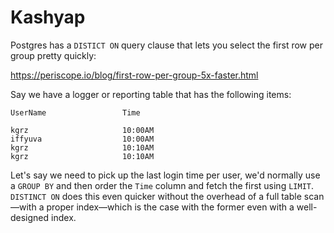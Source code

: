 Kashyap
=======


Postgres has a `DISTICT ON` query clause that lets you select the first
row per group pretty quickly:

https://periscope.io/blog/first-row-per-group-5x-faster.html


Say we have a logger or reporting table that has the following items:

```
UserName                 Time

kgrz                     10:00AM
iffyuva                  10:00AM
kgrz                     10:10AM
kgrz                     10:10AM
```


Let's say we need to pick up the last login time per user, we'd normally
use a `GROUP BY` and then order the `Time` column and fetch the first using
`LIMIT`. `DISTINCT ON` does this even quicker without the overhead of a
full table scan—with a proper index—which is the case with the former
even with a well-designed index.
